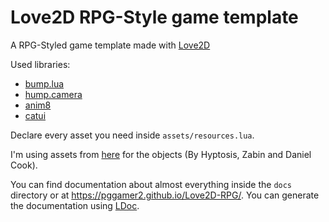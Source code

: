 # Love2D RPG-Style game template
A RPG-Styled game template made with [Love2D](https://love2d.org/)

Used libraries:
* [bump.lua](https://github.com/kikito/bump.lua)
* [hump.camera](https://hump.readthedocs.io/en/latest/camera.html)
* [anim8](https://github.com/kikito/anim8)
* [catui](https://github.com/wilhantian/catui)

Declare every asset you need inside `assets/resources.lua`.

I'm using assets from [here](https://opengameart.org/content/castle-tiles-for-rpgs) for the objects (By Hyptosis, Zabin and Daniel Cook).

You can find documentation about almost everything inside the `docs` directory or at https://pggamer2.github.io/Love2D-RPG/.
You can generate the documentation using [LDoc](https://github.com/lunarmodules/LDoc).
